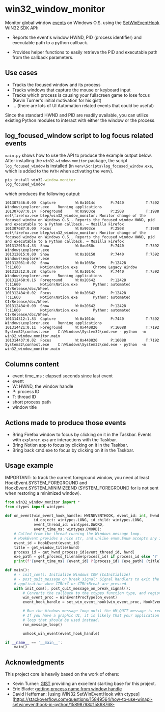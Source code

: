 # win32_window_monitor

Monitor global window [events](https://learn.microsoft.com/en-us/windows/win32/winauto/event-constants)
on Windows O.S. using the [SetWinEventHook](https://learn.microsoft.com/en-us/windows/win32/api/winuser/nf-winuser-setwineventhook) 
WIN32 SDK API:

- Reports the event's window HWND, PID (process identifier) and executable path to a python callback.

- Provides helper functions to easily retrieve the PID and executable path from
  the callback parameters.

## Use cases

- Tracks the focused window and its process
- Tracks windows that capture the mouse or keyboard input
- Tracks which process is causing your fullscreen game to lose focus (Kevin Turner's initial motivation for his gist)
- ... (there are lots of UI Automation related events that could be useful)

Since the standard HWND and PID are readily available, you can utilize
existing Python modules to interact with either the window or the process.

## log_focused_window script to log focus related events

`main.py` shows how to use the API to produce the example output below. After
installing the `win32-window-monitor` package, the script `log_focused_window` is installed (in 
`venv\Scripts\log_focused_window.exe`, which is added to the `PATH` when activating the venv).

```bat
pip install win32-window-monitor
log_focused_window
```

which produces the following output:

```text
101307546:0.00  Capture         W:0x1014c       P:7440          T:7592          Windows\explorer.exe    Running applications
101307687:0.14  Foreground      W:0x903ce       P:2508          T:1988          net\firefox.exe blep/win32_window_monitor: Monitor change of the focused window on Windows O.S.. Reports the focused window HWND, pid and executable to a Python callback. — Mozilla Firefox
101307687:0.00  Focus           W:0x903ce       P:2508          T:1988          net\firefox.exe blep/win32_window_monitor: Monitor change of the focused window on Windows O.S.. Reports the focused window HWND, pid and executable to a Python callback. — Mozilla Firefox
101312015:4.33  Show            W:0xc080c       P:7440          T:7592          Windows\explorer.exe
101312015:0.00  Show            W:0x10150       P:7440          T:7592          Windows\explorer.exe
101312031:0.02  Show            W:0x1065e       P:12428         T:11660         Notion\Notion.exe       Chrome Legacy Window
101312312:0.28  Capture         W:0x1014c       P:7440          T:7592          Windows\explorer.exe    Running applications
101312468:0.16  Foreground      W:0x20642       P:12428         T:11660         Notion\Notion.exe       Python: automated CI/Release/doc/Wheel
101312484:0.02  Focus           W:0x20642       P:12428         T:11660         Notion\Notion.exe       Python: automated CI/Release/doc/Wheel
101312484:0.00  Show            W:0x20642       P:12428         T:11660         Notion\Notion.exe       Python: automated CI/Release/doc/Wheel
101314312:1.83  Capture         W:0x1014c       P:7440          T:7592          Windows\explorer.exe    Running applications
101314421:0.11  Foreground      W:0x440820      P:16088         T:7192          System32\conhost.exe    C:\Windows\System32\cmd.exe - python  -m win32_window_monitor.main
101314437:0.02  Focus           W:0x440820      P:16088         T:7192          System32\conhost.exe    C:\Windows\System32\cmd.exe - python  -m win32_window_monitor.main
```

Columns content
----------------

- event time_ms : elapsed seconds since last event
- event
- W: HWND, the window handle
- P: process ID
- T: thread ID
- short process path
- window title

Actions made to produce those events
------------------------------------

- Bring Firefox window to focus by clicking on it in the Taskbar. Events with
`explorer.exe` are interactions with the Taskbar.
- Bring Notion app to focus by clicking on it in the Taskbar.
- Bring back cmd.exe to focus by clicking on it in the Taskbar.


## Usage example

IMPORTANT: to track the current foreground window, you need at least HookEvent.SYSTEM_FOREGROUND and
HookEvent.SYSTEM_MINIMIZEEND (SYSTEM_FOREGROUND for is not sent when restoring a minimized window).

```python
from win32_window_monitor import *
from ctypes import wintypes

def on_event(win_event_hook_handle: HWINEVENTHOOK, event_id: int, hwnd: wintypes.HWND,
             id_object: wintypes.LONG, id_child: wintypes.LONG,
             event_thread_id: wintypes.DWORD,
             event_time_ms: wintypes.DWORD):
    # Called from the thread running the Windows message loop.
    # HookEvent provides a nice str, and unlike enum.Enum accepts any integer value.
    event_id = HookEvent(event_id)
    title = get_window_title(hwnd)
    process_id = get_hwnd_process_id(event_thread_id, hwnd)
    exe_path = get_process_filename(process_id) if process_id else '?'
    print(f'{event_time_ms} {event_id} P{process_id} {exe_path} {title}')

def main():
    # - init_com(): Initialize Windows COM (CoInitialize)
    # - post_quit_message_on_break_signal: Signal handlers to exit the
    # application when CTRL+C or CTRL+Break are pressed.
    with init_com(), post_quit_message_on_break_signal():
        # Converts the callback to the ctypes function type, and register it.
        win_event_proc = WinEventProcType(on_event)
        event_hook_handle = set_win_event_hook(win_event_proc, HookEvent.SYSTEM_FOREGROUND)

        # Run the Windows message loop until the WM_QUIT message is received (sent by signal handlers above).
        # If you have a graphic UI, it is likely that your application already has a Windows message
        # loop that should be used instead.
        run_message_loop()

        unhook_win_event(event_hook_handle)

if __name__ == '__main__':
    main()
```

## Acknowledgments

This project core is heavily based on the work of others:

- Kevin Turner: [GIST](https://gist.github.com/keturn/6695625) providing an excellent starting base for this project.
- Eric Blade: [getting process name from window handle](https://mail.python.org/pipermail/python-win32/2009-July/009381.html)
- David Heffernan: [using WIN32 SetWinEventHook with ctypes](https://stackoverflow.com/questions/15849564/how-to-use-winapi-setwineventhook-in-python/15898768#15898768-
